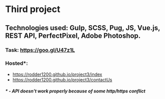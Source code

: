 # Third project

## Technologies used: Gulp, SCSS, Pug, JS, Vue.js, REST API, PerfectPixel, Adobe Photoshop. 

### Task: https://goo.gl/U47z1L

### Hosted*: 
* https://rodder1200.github.io/project3/index
* https://rodder1200.github.io/project3/contactUs

##### * - API doesn't work properly because of some http/https conflict

